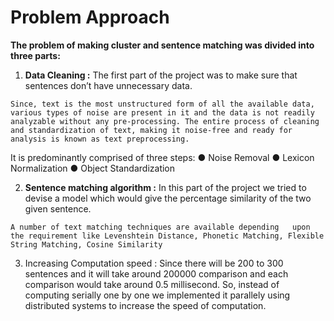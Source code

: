 # Problem Approach

**The problem of making cluster and sentence matching was divided into three parts:**

1.	**Data Cleaning :** The first part of the project was to make sure that sentences don’t have unnecessary data. 
```
Since, text is the most unstructured form of all the available data, various types of noise are present in it and the data is not readily analyzable without any pre-processing. The entire process of cleaning and standardization of text, making it noise-free and ready for analysis is known as text preprocessing.
```
It is predominantly comprised of three steps:
●	Noise Removal
●	Lexicon Normalization
●	Object Standardization


2.	**Sentence matching algorithm :** In this part of the project we tried to devise a model which would give the percentage similarity of the two given sentence. 
```
A number of text matching techniques are available depending   upon the requirement like Levenshtein Distance, Phonetic Matching, Flexible String Matching, Cosine Similarity
```
3.	Increasing Computation speed : Since there will be 200 to 300 sentences and it will take around 200000 comparison and each comparison would take around 0.5 millisecond. So, instead of computing serially one by one we implemented it parallely using distributed systems to increase the speed of computation.
